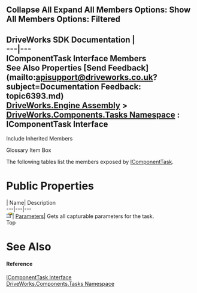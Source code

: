 Collapse All Expand All Members Options: Show All  Members Options: Filtered   
---  
DriveWorks SDK Documentation  |   
---|---  
IComponentTask Interface Members   
See Also Properties [Send Feedback](mailto:apisupport@driveworks.co.uk?subject=Documentation Feedback: topic6393.md)  
[DriveWorks.Engine Assembly](topic2156.md) > [DriveWorks.Components.Tasks Namespace](topic6391.md) : IComponentTask Interface  
---  
  
Include Inherited Members    


Glossary Item Box

The following tables list the members exposed by [IComponentTask](topic6393.md).

# Public Properties

| Name| Description  
---|---|---  
![ Property](dotnetimages/Property.gif)| [Parameters](topic6398.md)| Gets all capturable parameters for the task.   
Top

# See Also

#### Reference

[IComponentTask Interface](topic6393.md)   
[DriveWorks.Components.Tasks Namespace](topic6391.md)


